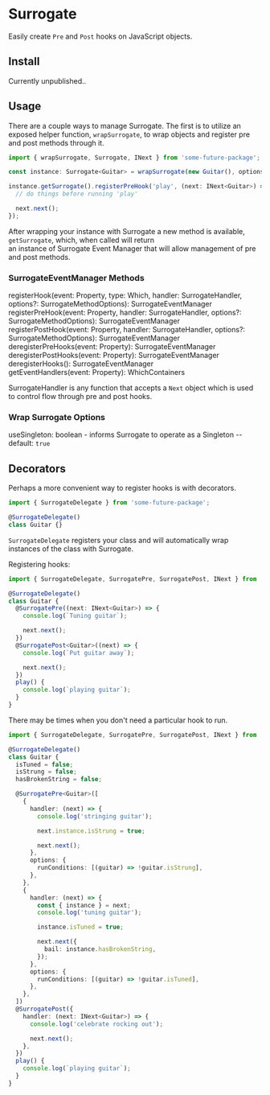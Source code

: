 # Surrogate

Easily create `Pre` and `Post` hooks on JavaScript objects.

## Install

Currently unpublished..

## Usage

There are a couple ways to manage Surrogate. The first is to utilize an exposed helper function, `wrapSurrogate`, to wrap objects and register pre and post methods through it.

```typescript
import { wrapSurrogate, Surrogate, INext } from 'some-future-package';

const instance: Surrogate<Guitar> = wrapSurrogate(new Guitar(), options);

instance.getSurrogate().registerPreHook('play', (next: INext<Guitar>) => {
  // do things before running 'play'

  next.next();
});
```

After wrapping your instance with Surrogate a new method is available, `getSurrogate`, which, when called will return  
an instance of Surrogate Event Manager that will allow management of pre and post methods.

### SurrogateEventManager Methods

registerHook(event: Property, type: Which, handler: SurrogateHandler, options?: SurrogateMethodOptions): SurrogateEventManager  
registerPreHook(event: Property, handler: SurrogateHandler, options?: SurrogateMethodOptions): SurrogateEventManager  
registerPostHook(event: Property, handler: SurrogateHandler, options?: SurrogateMethodOptions): SurrogateEventManager  
deregisterPreHooks(event: Property): SurrogateEventManager  
deregisterPostHooks(event: Property): SurrogateEventManager  
deregisterHooks(): SurrogateEventManager  
getEventHandlers(event: Property): WhichContainers

SurrogateHandler is any function that accepts a `Next` object which is used to control flow through pre and post hooks.

### Wrap Surrogate Options

useSingleton: boolean - informs Surrogate to operate as a Singleton -- default: `true`

## Decorators

Perhaps a more convenient way to register hooks is with decorators.

```typescript
import { SurrogateDelegate } from 'some-future-package';

@SurrogateDelegate()
class Guitar {}
```

`SurrogateDelegate` registers your class and will automatically wrap instances of the class with Surrogate.

Registering hooks:

```typescript
import { SurrogateDelegate, SurrogatePre, SurrogatePost, INext } from 'some-future-package';

@SurrogateDelegate()
class Guitar {
  @SurrogatePre((next: INext<Guitar>) => {
    console.log(`Tuning guitar`);

    next.next();
  })
  @SurrogatePost<Guitar>((next) => {
    console.log(`Put guitar away`);

    next.next();
  })
  play() {
    console.log(`playing guitar`);
  }
}
```

There may be times when you don't need a particular hook to run.

```typescript
import { SurrogateDelegate, SurrogatePre, SurrogatePost, INext } from 'some-future-package';

@SurrogateDelegate()
class Guitar {
  isTuned = false;
  isStrung = false;
  hasBrokenString = false;

  @SurrogatePre<Guitar>([
    {
      handler: (next) => {
        console.log('stringing guitar');

        next.instance.isStrung = true;

        next.next();
      },
      options: {
        runConditions: [(guitar) => !guitar.isStrung],
      },
    },
    {
      handler: (next) => {
        const { instance } = next;
        console.log('tuning guitar');

        instance.isTuned = true;

        next.next({
          bail: instance.hasBrokenString,
        });
      },
      options: {
        runConditions: [(guitar) => !guitar.isTuned],
      },
    },
  ])
  @SurrogatePost({
    handler: (next: INext<Guitar>) => {
      console.log('celebrate rocking out');

      next.next();
    },
  })
  play() {
    console.log(`playing guitar`);
  }
}
```
